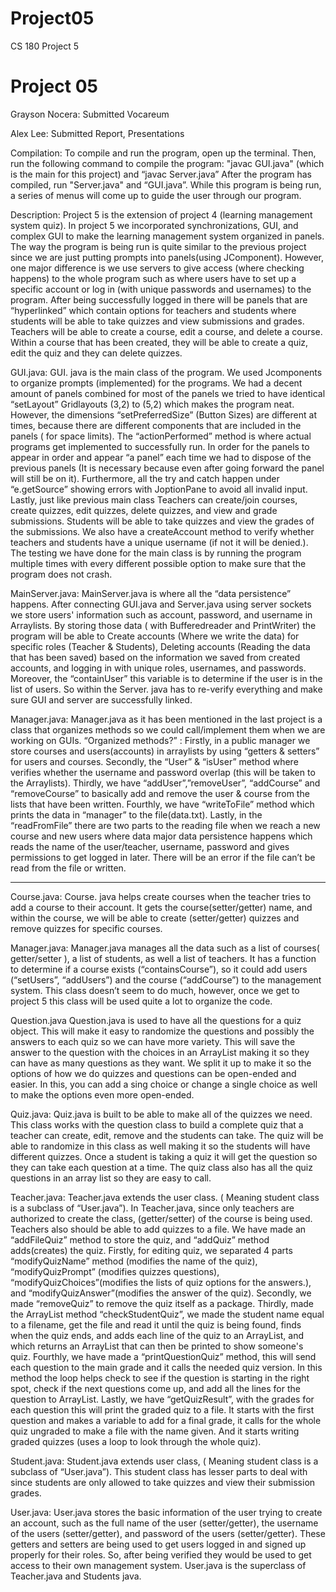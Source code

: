 # Project05
CS 180 Project 5
# Project 05

Grayson Nocera: Submitted Vocareum 

Alex Lee: Submitted Report, Presentations

Compilation:
To compile and run the program, open up the terminal. Then, run the following command to compile the program: "javac GUI.java" (which is the main for this project) and “javac Server.java” After the program has compiled, run "Server.java" and “GUI.java”. While this program is being run, a series of menus will come up to guide the user through our program.

Description:
Project 5 is the extension of project 4 (learning management system quiz). In project 5 we incorporated synchronizations, GUI, and complex GUI to make the learning management system organized in panels. The way the program is being run is quite similar to the previous project since we are just putting prompts into panels(using JComponent). However, one major difference is we use servers to give access (where checking happens) to the whole program such as where users have to set up a specific account or log in (with unique passwords and usernames) to the program. After being successfully logged in there will be panels that are “hyperlinked” which contain options for teachers and students where students will be able to take quizzes and view submissions and grades. Teachers will be able to create a course, edit a course, and delete a course. Within a course that has been created, they will be able to create a quiz, edit the quiz and they can delete quizzes.


GUI.java:
GUI. java is the main class of the program. We used Jcomponents to organize prompts (implemented)  for the programs. We had a decent amount of panels combined for most of the panels we tried to have identical “setLayout” Gridlayouts (3,2) to (5,2) which makes the program neat. However, the dimensions “setPreferredSize” (Button Sizes) are different at times, because there are different components that are included in the panels ( for space limits). The “actionPerformed” method is where actual programs get implemented to successfully run. In order for the panels to appear in order and appear “a panel” each time we had to dispose of the previous panels (It is necessary because even after going forward the panel will still be on it). Furthermore, all the try and catch happen under “e.getSource” showing errors with JoptionPane to avoid all invalid input. Lastly, just like previous main class Teachers can create/join courses, create quizzes, edit quizzes, delete quizzes, and view and grade submissions. Students will be able to take quizzes and view the grades of the submissions. We also have a createAccount method to verify whether teachers and students have a unique username (if not it will be denied.). The testing we have done for the main class is by running the program multiple times with every different possible option to make sure that the program does not crash.

MainServer.java:
MainServer.java is where all the “data persistence”  happens. After connecting GUI.java and Server.java using server sockets we store users' information such as account, password, and username in Arraylists. By storing those data ( with Bufferedreader and PrintWriter) the program will be able to Create accounts (Where we write the data) for specific roles (Teacher & Students), Deleting accounts (Reading the data that has been saved) based on the information we saved from created accounts, and logging in with unique roles, usernames, and passwords. Moreover, the “containUser” this variable is to determine if the user is in the list of users. So within the Server. java has to re-verify everything and make sure GUI and server are successfully linked.


Manager.java:
Manager.java as it has been mentioned in the last project is a class that organizes methods so we could call/implement them when we are working on GUIs. “Organized methods?” : Firstly, in a public manager we store courses and users(accounts) in arraylists by using “getters & setters” for users and courses. Secondly, the “User” & “isUser” method where verifies whether the username and password overlap (this will be taken to the Arraylists). Thirdly, we have “addUser”,”removeUser”, “addCourse” and “removeCourse” to basically add and remove the user & course from the lists that have been written. Fourthly, we have “writeToFile” method which prints the data in “manager” to the file(data.txt). Lastly, in the “readFromFile” there are two parts to the reading file when we reach a new course and new users where data major data persistence happens which reads the name of the user/teacher, username, password and gives permissions to get logged in later. There will be an error if the file can’t be read from the file or written.


__________________________________________________________________________________________________________________________________________________________

Course.java:
Course. java helps create courses when the teacher tries to add a course to their account. It gets the course(setter/getter) name, and within the course, we will be able to create (setter/getter) quizzes and remove quizzes for specific courses. 

Manager.java:
Manager.java manages all the data such as a list of courses( getter/setter ), a list of students, as well a list of teachers. It has a function to determine if a course exists (“containsCourse”), so it could add users (“setUsers”, “addUsers”) and the course (“addCourse”) to the management system. This class doesn’t seem to do much, however, once we get to project 5 this class will be used quite a lot to organize the code. 


Question.java
Question.java is used to have all the questions for a quiz object. This will make it easy to randomize the questions and possibly the answers to each quiz so we can have more variety. This will save the answer to the question with the choices in an ArrayList making it so they can have as many questions as they want. We split it up to make it so the options of how we do quizzes and questions can be open-ended and easier. In this, you can add a sing choice or change a single choice as well to make the options even more open-ended. 

Quiz.java:
Quiz.java is built to be able to make all of the quizzes we need. This class works with the question class to build a complete quiz that a teacher can create, edit, remove and the students can take. The quiz will be able to randomize in this class as well making it so the students will have different quizzes. Once a student is taking a quiz it will get the question so they can take each question at a time. The quiz class also has all the quiz questions in an array list so they are easy to call.

Teacher.java:
Teacher.java extends the user class. ( Meaning student class is a subclass of “User.java”). In Teacher.java, since only teachers are authorized to create the class, (getter/setter) of the course is being used. Teachers also should be able to add quizzes to a file. We have made an “addFileQuiz” method to store the quiz, and “addQuiz” method adds(creates) the quiz. Firstly, for editing quiz, we separated 4 parts “modifyQuizName” method (modifies the name of the quiz), “modifyQuizPrompt” (modifies quizzes questions), “modifyQuizChoices”(modifies the lists of quiz options for the answers.), and  “modifyQuizAnswer”(modifies the answer of the quiz). Secondly, we made “removeQuiz” to remove the quiz itself as a package. Thirdly, made the ArrayList method “checkStudentQuiz”, we made the student name equal to a filename, get the file and read it until the quiz is being found, finds when the quiz ends, and adds each line of the quiz to an ArrayList, and which returns an ArrayList that can then be printed to show someone's quiz. Fourthly, we have made a “printQuestionQuiz” method, this will send each question to the main grade and it calls the needed quiz version. In this method the loop helps check to see if the question is starting in the right spot, check if the next questions come up, and add all the lines for the question to ArrayList. Lastly, we have “getQuizResult”, with the grades for each question this will print the graded quiz to a file. It starts with the first question and makes a variable to add for a final grade, it calls for the whole quiz ungraded to make a file with the name given. And it starts writing graded quizzes (uses a loop to look through the whole quiz).

Student.java:
Student.java extends user class, ( Meaning student class is a subclass of “User.java”). This student class has lesser parts to deal with since students are only allowed to take quizzes and view their submission grades. 


User.java:
User.java stores the basic information of the user trying to create an account, such as the full name of the user (setter/getter), the username of the users (setter/getter), and password of the users (setter/getter). These getters and setters are being used to get users logged in and signed up properly for their roles. So, after being verified they would be used to get access to their own management system. User.java is the superclass of  Teacher.java and Students java.
